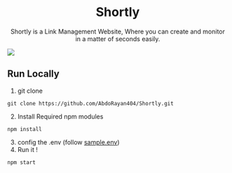 <h1 align="center">Shortly</h1>
<p align="center">Shortly is a Link Management Website, Where you can create and monitor in a matter of seconds easily.</p>

<img src="https://user-images.githubusercontent.com/44875260/207918643-32797792-d095-4165-be51-e32af49e39bc.png"/>

## Run Locally
1. git clone
```
git clone https://github.com/AbdoRayan404/Shortly.git
```
2. Install Required npm modules
```
npm install
```
3. config the .env (follow [sample.env](https://github.com/AbdoRayan404/Shortly/blob/main/sample.env))<br>
4. Run it !
```
npm start
```
